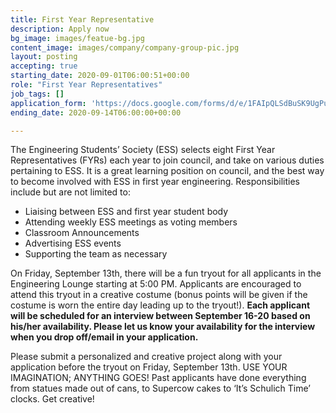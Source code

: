 ```yaml
---
title: First Year Representative
description: Apply now
bg_image: images/featue-bg.jpg
content_image: images/company/company-group-pic.jpg
layout: posting
accepting: true
starting_date: 2020-09-01T06:00:51+00:00
role: "First Year Representatives"
job_tags: []
application_form: 'https://docs.google.com/forms/d/e/1FAIpQLSdBuSK9UgPufow_A00bSmARyfALIckVGqhdtDtf7JZFamKMrA/viewform?embedded=true'
ending_date: 2020-09-14T06:00:00+00:00

---
```

The Engineering Students’ Society (ESS) selects eight First Year Representatives (FYRs) each year to join council, and take on various duties pertaining to ESS. It is a great learning position on council, and the best way to become involved with ESS in first year engineering. Responsibilities include but are not limited to: 

- Liaising between ESS and first year student body
- Attending weekly ESS meetings as voting members
- Classroom Announcements		
- Advertising ESS events 
- Supporting the team as necessary 

On Friday, September 13th, there will be a fun tryout for all applicants in the Engineering Lounge starting at 5:00 PM. Applicants are encouraged to attend this tryout in a creative costume (bonus points will be given if the costume is worn the entire day leading up to the tryout!). 
**Each applicant will be scheduled for an interview between September 16-20 based on his/her availability. Please let us know your availability for the interview when you drop off/email in your application.**

Please submit a personalized and creative project along with your application before the tryout on Friday, September 13th. USE YOUR IMAGINATION; ANYTHING GOES! Past applicants have done everything from statues made out of cans, to Supercow cakes to ‘It’s Schulich Time’ clocks. Get creative!